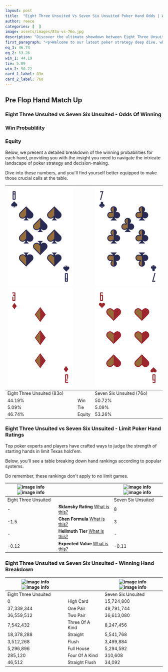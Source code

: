```yaml
---
layout: post
title:  "Eight Three Unsuited Vs Seven Six Unsuited Poker Hand Odds | Which Is The Better Hand In Poker? A Complete Guide"
author: reece
categories: [  ]
image: assets/images/83o-vs-76o.jpg
description: "Discover the ultimate showdown between Eight Three Unsuited and Seven Six Unsuited in poker! Uncover the odds, strategies, and scenarios where one hand triumphs over the other. Get ready to up your poker game with this thrilling analysis."
first_paragraph: "<p>Welcome to our latest poker strategy deep dive, where we're pitting two distinct hands against each other in a high-stakes showdown: Eight Three Unsuited vs Seven Six Unsuited.</p><p>In the dynamic world of poker, every decision counts, and knowing which hand holds the upper hand is key to your success at the table.</p><p>In this article, we'll dissect these two hands, explore the scenarios where one dominates the other, and equip you with the knowledge to make strategic choices that can tip the odds in your favor.</p><p>Get ready to unravel the intriguing dynamics of these poker hands and elevate your game to new heights.</p>"
eq_1: 46.74
eq_2: 53.26
win_1: 44.19
tie: 5.09
win_2: 50.72
card_1_label: 83o
card_2_label: 76o
---
```




[comment]: # (sp0)

## Pre Flop Hand Match Up

<div class="table hand-ratings" markdown="1"> 



### Eight Three Unsuited vs Seven Six Unsuited - Odds Of Winning


  
<div class="row graphs"> 
<div class="col-lg-6">
    <h3>Win Probablility</h3>
    <canvas id="WinChart"></canvas>
</div>
<div class="col-lg-6">
    <h3>Equity</h3>
    <canvas id="EquityChart"></canvas>
</div>
</div>

  Below, we present a detailed breakdown of the winning probabilities for each hand, providing you with the insight you need to navigate the intricate landscape of poker strategy and decision-making. 

Dive into these numbers, and you'll find yourself better equipped to make those crucial calls at the table.


    
| ![image info](assets/images/hand1/8.png) ![image info](assets/images/hand1/3o.png) |  | ![image info](assets/images/hand2/7.png) ![image info](assets/images/hand2/6o.png) |
| -------- | -------- | -------- |
| Eight Three Unsuited (83o) |  | Seven Six Unsuited (76o) |
| 44.19% | Win | 50.72% |
| 5.09% | Tie | 5.09% |
| 46.74% | Equity | 53.26% |




[comment]: # (sp1)



### Eight Three Unsuited vs Seven Six Unsuited - Limit Poker Hand Ratings

Top poker experts and players have crafted ways to judge the strength of starting hands in limit Texas hold'em. 

Below, you'll see a table breaking down hand rankings according to popular systems. 

Do remember, these rankings don't apply to no limit games.


    
| ![image info](https://www.riverpairs.com/assets/images/hand1/8.png) ![image info](https://www.riverpairs.com/assets/images/hand1/3o.png) |  | ![image info](https://www.riverpairs.com/assets/images/hand2/7.png) ![image info](https://www.riverpairs.com/assets/images/hand2/6o.png) |
| -------- | -------- | -------- |
| Eight Three Unsuited |  | Seven Six Unsuited |
| - | **Sklansky Rating** [What is this?](/sklansky-rating-explained) | 8 |
| -1.5 | **Chen Formula** [What is this?](/chen-formula-explained) | 3 |
| - | **Hellmuth Tier** [What is this?](/Hellmuth-tier-explained) | - |
| -0.12 | **Expected Value** [What is this?](/expected-value-explained) | -0.11 |




[comment]: # (sp2)



### Eight Three Unsuited vs Seven Six Unsuited - Winning Hand Breakdown


    
| ![image info](https://www.riverpairs.com/assets/images/hand1/8.png) ![image info](https://www.riverpairs.com/assets/images/hand1/3o.png) |  | ![image info](https://www.riverpairs.com/assets/images/hand2/7.png) ![image info](https://www.riverpairs.com/assets/images/hand2/6o.png) |
| -------- | -------- | -------- |
| Eight Three Unsuited |  | Seven Six Unsuited |
| 0 | High Card | 15,724,800 |
| 37,339,344 | One Pair | 49,791,744 |
| 36,559,512 | Two Pair | 36,613,080 |
| 7,542,432 | Three Of A Kind | 8,247,456 |
| 18,378,288 | Straight | 5,541,768 |
| 3,512,268 | Flush | 3,499,884 |
| 5,296,896 | Full House | 5,294,592 |
| 285,120 | Four Of A Kind | 310,608 |
| 46,512 | Straight Flush | 34,092 |




[comment]: # (sp3)



</div>

[comment]: # (sp4)



[comment]: # (sp5)

